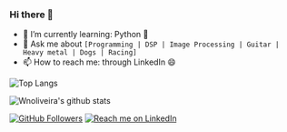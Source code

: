 ### Hi there 👋

- 🌱 I’m currently learning: Python :snake:
- 💬 Ask me about `[Programming | DSP | Image Processing | Guitar | Heavy metal | Dogs | Racing]`
- 📫 How to reach me: through LinkedIn 😄




![Top Langs](https://github-readme-stats.vercel.app/api/top-langs/?username=wnoliveira)

![Wnoliveira's github stats](https://github-readme-stats.vercel.app/api?username=wnoliveira&show_icons=true) 



[![GitHub Followers](https://img.shields.io/github/followers/wnoliveira?style=social)](https://github.com/wnoliveira) [![Reach me on LinkedIn](https://img.shields.io/badge/LinkedIn--_.svg?style=social&logo=linkedin&link=http:///www.linkedin.com/in/wenderson-oliveira/)](https://www.linkedin.com/in/wenderson-oliveira/)
